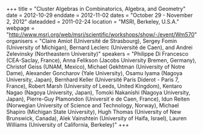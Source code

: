 +++
title = "Cluster Algebras in Combinatorics, Algebra, and Geometry"
date = 2012-10-29
enddate = 2012-11-02
dates = "October 29 - November 2, 2012"
dateadded = 2011-02-24
location = "MSRI, Berkeley, U.S.A."
webpage = "http://www.msri.org/web/msri/scientific/workshops/show/-/event/Wm570"
organisers = "Claire Amiot (Université de Strasbourg), Sergey Fomin (University of Michigan), Bernard Leclerc (Université de Caen), and Andrei Zelevinsky (Northeastern University)"
speakers = "Philippe Di Francesco (CEA-Saclay, France), Anna Felikson (Jacobs University Bremen, Germany), Christof Geiss (UNAM, Mexico), Michael Gekhtman (University of Notre Dame), Alexander Goncharov (Yale University), Osamu Iyama (Nagoya University, Japan), Bernhard Keller (Université Paris Diderot - Paris 7, France), Robert Marsh (University of Leeds, United Kingdom), Kentaro Nagao (Nagoya University, Japan), Tomoki Nakanishi (Nagoya University, Japan), Pierre-Guy Plamondon (Universit´e de Caen, France), Idun Reiten (Norwegian University of Science and Technology, Norway), Michael Shapiro (Michigan State University), Hugh Thomas (University of New Brunswick, Canada), Alek Vainshtein (University of Haifa, Israel), Lauren Williams (University of California, Berkeley)"
+++
